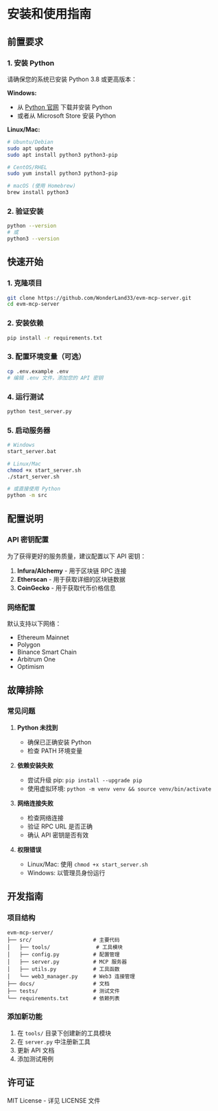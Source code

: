 # 安装和使用指南

## 前置要求

### 1. 安装 Python
请确保您的系统已安装 Python 3.8 或更高版本：

**Windows:**
- 从 [Python 官网](https://www.python.org/downloads/) 下载并安装 Python
- 或者从 Microsoft Store 安装 Python

**Linux/Mac:**
```bash
# Ubuntu/Debian
sudo apt update
sudo apt install python3 python3-pip

# CentOS/RHEL
sudo yum install python3 python3-pip

# macOS (使用 Homebrew)
brew install python3
```

### 2. 验证安装
```bash
python --version
# 或
python3 --version
```

## 快速开始

### 1. 克隆项目
```bash
git clone https://github.com/WonderLand33/evm-mcp-server.git
cd evm-mcp-server
```

### 2. 安装依赖
```bash
pip install -r requirements.txt
```

### 3. 配置环境变量（可选）
```bash
cp .env.example .env
# 编辑 .env 文件，添加您的 API 密钥
```

### 4. 运行测试
```bash
python test_server.py
```

### 5. 启动服务器
```bash
# Windows
start_server.bat

# Linux/Mac
chmod +x start_server.sh
./start_server.sh

# 或直接使用 Python
python -m src
```

## 配置说明

### API 密钥配置
为了获得更好的服务质量，建议配置以下 API 密钥：

1. **Infura/Alchemy** - 用于区块链 RPC 连接
2. **Etherscan** - 用于获取详细的区块链数据
3. **CoinGecko** - 用于获取代币价格信息

### 网络配置
默认支持以下网络：
- Ethereum Mainnet
- Polygon
- Binance Smart Chain
- Arbitrum One
- Optimism

## 故障排除

### 常见问题

1. **Python 未找到**
   - 确保已正确安装 Python
   - 检查 PATH 环境变量

2. **依赖安装失败**
   - 尝试升级 pip: `pip install --upgrade pip`
   - 使用虚拟环境: `python -m venv venv && source venv/bin/activate`

3. **网络连接失败**
   - 检查网络连接
   - 验证 RPC URL 是否正确
   - 确认 API 密钥是否有效

4. **权限错误**
   - Linux/Mac: 使用 `chmod +x start_server.sh`
   - Windows: 以管理员身份运行

## 开发指南

### 项目结构
```
evm-mcp-server/
├── src/                    # 主要代码
│   ├── tools/               # 工具模块
│   ├── config.py           # 配置管理
│   ├── server.py           # MCP 服务器
│   ├── utils.py            # 工具函数
│   └── web3_manager.py     # Web3 连接管理
├── docs/                   # 文档
├── tests/                  # 测试文件
└── requirements.txt        # 依赖列表
```

### 添加新功能
1. 在 `tools/` 目录下创建新的工具模块
2. 在 `server.py` 中注册新工具
3. 更新 API 文档
4. 添加测试用例

## 许可证

MIT License - 详见 LICENSE 文件